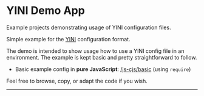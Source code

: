 # YINI Demo App
Example projects demonstrating usage of YINI configuration files.

Simple example for the [YINI](https://github.com/YINI-lang/YINI-spec) configuration format.

The demo is intended to show usage how to use a YINI config file in an environment. The example is kept basic and pretty straightforward to follow.

- Basic example config in **pure JavaScript**: [/js-cjs/basic](./js-cjs/basic/) (using `require`)

Feel free to browse, copy, or adapt the code if you wish.

---